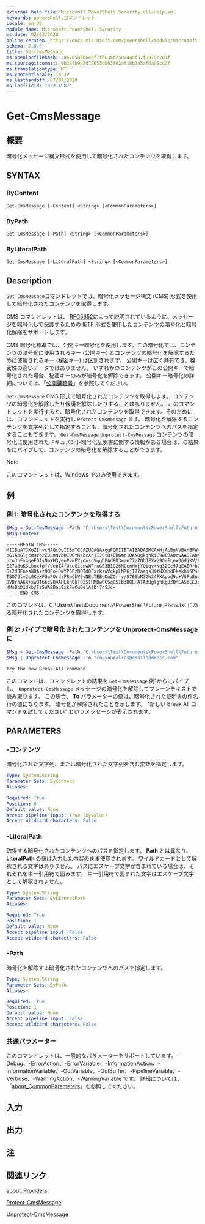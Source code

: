 ```yaml
---
external help file: Microsoft.PowerShell.Security.dll-Help.xml
keywords: powershell,コマンドレット
Locale: en-US
Module Name: Microsoft.PowerShell.Security
ms.date: 02/03/2020
online version: https://docs.microsoft.com/powershell/module/microsoft.powershell.security/get-cmsmessage?view=powershell-6&WT.mc_id=ps-gethelp
schema: 2.0.0
title: Get-CmsMessage
ms.openlocfilehash: 30e70549b648f7fb63bb250744cf52f0979c201f
ms.sourcegitcommit: 9b28fb9a3d72655bb63f62af18b3a5af6a05cd3f
ms.translationtype: MT
ms.contentlocale: ja-JP
ms.lasthandoff: 07/07/2020
ms.locfileid: "93214987"
---
```

# Get-CmsMessage

## 概要
暗号化メッセージ構文形式を使用して暗号化されたコンテンツを取得します。

## SYNTAX

### ByContent

```
Get-CmsMessage [-Content] <String> [<CommonParameters>]
```

### ByPath

```
Get-CmsMessage [-Path] <String> [<CommonParameters>]
```

### ByLiteralPath

```
Get-CmsMessage [-LiteralPath] <String> [<CommonParameters>]
```

## Description

`Get-CmsMessage`コマンドレットでは、暗号化メッセージ構文 (CMS) 形式を使用して暗号化されたコンテンツを取得します。

CMS コマンドレットは、 [RFC5652](https://tools.ietf.org/html/rfc5652)によって説明されているように、メッセージを暗号化して保護するための IETF 形式を使用したコンテンツの暗号化と暗号化解除をサポートします。

CMS 暗号化標準では、公開キー暗号化を使用します。この暗号化では、コンテンツの暗号化に使用されるキー (公開キー) とコンテンツの暗号化を解除するために使用されるキー (秘密キー) は区別されます。 公開キーは広く共有でき、機密性の高いデータではありません。 いずれかのコンテンツがこの公開キーで暗号化された場合、秘密キーのみが暗号化を解除できます。 公開キー暗号化の詳細については、「[公開鍵暗号](https://en.wikipedia.org/wiki/Public-key_cryptography)」を参照してください。

`Get-CmsMessage` CMS 形式で暗号化されたコンテンツを取得します。 コンテンツの暗号化を解除したり保護を解除したりすることはありません。 このコマンドレットを実行すると、暗号化されたコンテンツを取得できます。そのためには、コマンドレットを実行し `Protect-CmsMessage` ます。 暗号化を解除するコンテンツを文字列として指定することも、暗号化されたコンテンツへのパスを指定することもできます。 `Get-CmsMessage` `Unprotect-CmsMessage` コンテンツの暗号化に使用されたドキュメント暗号化証明書に関する情報がある場合は、の結果をにパイプして、コンテンツの暗号化を解除することができます。

> [!NOTE]
> このコマンドレットは、Windows でのみ使用できます。

## 例

### 例 1: 暗号化されたコンテンツを取得する

```powershell
$Msg = Get-CmsMessage -Path "C:\Users\Test\Documents\PowerShell\Future_Plans.txt"
$Msg.Content
```

```Output
-----BEGIN CMS-----
MIIBqAYJKoZIhvcNAQcDoIIBmTCCAZUCAQAxggFQMIIBTAIBADA0MCAxHjAcBgNVBAMBFWxlZWhv
bG1AbGljcm9zb2Z0LmNvbQIQQYHsbcXnjIJCtH+OhGmc1DANBgkqhkiG9w0BAQcwAASCAQAnkFHM
proJnFy4geFGfyNmxH3yeoPvwEYzdnsoVqqDPAd8D3wao77z7OhJEXwz9GeFLnxD6djKV/tF4PxR
E27aduKSLbnxfpf/sepZ4fUkuGibnwWFrxGE3B1G26MCenHWjYQiqv+Nq32Gc97qEAERrhLv6S4R
G+2dJEnesW8A+z9QPo+DwYP5FzD0Td0ExrkswVckpLNR6j17Yaags3ltNXmbdEXekhi6Psf2MLMP
TSO79lv2L0KeXFGuPOrdzPRwCkV0vNEqTEBeDnZGrjv/5766bM3GW34FXApod9u+VSFpBnqVOCBA
DVDraA6k+xwBt66cV84AHLkh0kT02SIHMDwGCSqGSIb3DQEHATAdBglghkgBZQMEASoEEJbJaiRl
KMnBoD1dkb/FzSWAEBaL8xkFwCu0e1AtDj7nSJc=
-----END CMS-----
```

このコマンドは、C:\Users\Test\Documents\PowerShell\Future_Plans.txt にある暗号化されたコンテンツを取得します。

### 例 2: パイプで暗号化されたコンテンツを Unprotect-CmsMessage に

```powershell
$Msg = Get-CmsMessage -Path "C:\Users\Test\Documents\PowerShell\Future_Plans.txt"
$Msg | Unprotect-CmsMessage -To "cn=youralias@emailaddress.com"
```

```Output
Try the new Break All command
```

このコマンドは、コマンドレットの結果を `Get-CmsMessage` 例1からにパイプし、 `Unprotect-CmsMessage` メッセージの暗号化を解除してプレーンテキストで読み取ります。 この場合、 **To** パラメーターの値は、暗号化された証明書の件名行の値になります。 暗号化が解除されたことを示します。 "新しい Break All コマンドを試してください" というメッセージが表示されます。

## PARAMETERS

### -コンテンツ

暗号化された文字列、または暗号化された文字列を含む変数を指定します。

```yaml
Type: System.String
Parameter Sets: ByContent
Aliases:

Required: True
Position: 0
Default value: None
Accept pipeline input: True (ByValue)
Accept wildcard characters: False
```

### -LiteralPath

取得する暗号化されたコンテンツへのパスを指定します。 **Path** とは異なり、 **LiteralPath** の値は入力した内容のまま使用されます。 ワイルドカードとして解釈される文字はありません。 パスにエスケープ文字が含まれている場合は、それぞれを単一引用符で囲みます。
単一引用符で囲まれた文字はエスケープ文字として解釈されません。

```yaml
Type: System.String
Parameter Sets: ByLiteralPath
Aliases:

Required: True
Position: 1
Default value: None
Accept pipeline input: False
Accept wildcard characters: False
```

### -Path

暗号化を解除する暗号化されたコンテンツへのパスを指定します。

```yaml
Type: System.String
Parameter Sets: ByPath
Aliases:

Required: True
Position: 1
Default value: None
Accept pipeline input: False
Accept wildcard characters: False
```

### 共通パラメーター

このコマンドレットは、一般的なパラメーターをサポートしています。-Debug、-ErrorAction、-ErrorVariable、-InformationAction、-InformationVariable、-OutVariable、-OutBuffer、-PipelineVariable、-Verbose、-WarningAction、-WarningVariable です。 詳細については、「[about_CommonParameters](https://go.microsoft.com/fwlink/?LinkID=113216)」を参照してください。

## 入力

## 出力

## 注

## 関連リンク

[about_Providers](../Microsoft.PowerShell.Core/About/about_Providers.md)

[Protect-CmsMessage](Protect-CmsMessage.md)

[Unprotect-CmsMessage](Unprotect-CmsMessage.md)
